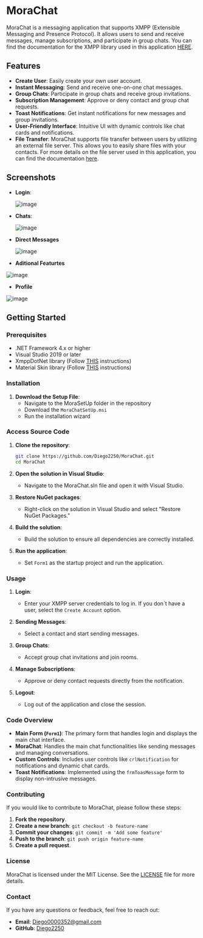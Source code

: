 # MoraChat

MoraChat is a messaging application that supports XMPP (Extensible Messaging and Presence Protocol). It allows users to send and receive messages, manage subscriptions, and participate in group chats. You can find the documentation for the XMPP library used in this application [HERE](https://xmppdotnet.org).

## Features

- **Create User**: Easily create your own user account.
- **Instant Messaging**: Send and receive one-on-one chat messages.
- **Group Chats**: Participate in group chats and receive group invitations.
- **Subscription Management**: Approve or deny contact and group chat requests.
- **Toast Notifications**: Get instant notifications for new messages and group invitations.
- **User-Friendly Interface**: Intuitive UI with dynamic controls like chat cards and notifications.
- **File Transfer**: MoraChat supports file transfer between users by utilizing an external file server. This allows you to easily share files with your contacts. For more details on the file server used in this application, you can find the documentation [here](https://github.com/markalbrand56/XMPP-File-Server).

## Screenshots

- **Login**:
  
  ![image](https://github.com/user-attachments/assets/f17ef1ac-ec17-445e-a24f-0d2781f33122)

- **Chats**:

  ![image](https://github.com/user-attachments/assets/edbefda7-65e4-4bed-bce0-55583225cd78)

- **Direct Messages**

  ![image](https://github.com/user-attachments/assets/03747e86-5239-4218-858b-14762c3ab726)

-  **Aditional Featurtes**

  ![image](https://github.com/user-attachments/assets/79cccbcd-0f67-47fd-8b74-46fb489eb46d)

-  **Profile**

  ![image](https://github.com/user-attachments/assets/58ab871e-b05f-4a68-9833-3356a50865e2)


## Getting Started

### Prerequisites

- .NET Framework 4.x or higher
- Visual Studio 2019 or later
- XmppDotNet library (Follow [THIS](https://xmppdotnet.org/docs/install-from-nuget/) instructions)
- Material Skin library (Follow [THIS](https://www.nuget.org/packages/MaterialSkin.2/) instructions)

### Installation
1. **Download the Setup File**:
   - Navigate to the MoraSetUp folder in the repository
   - Download the `MoraChatSetUp.msi`
   - Run the installation wizard


### Access Source Code

1. **Clone the repository**:
   ```bash
   git clone https://github.com/Diego2250/MoraChat.git
   cd MoraChat
   ```

2. **Open the solution in Visual Studio**:
   - Navigate to the MoraChat.sln file and open it with Visual Studio.

3. **Restore NuGet packages**:
   - Right-click on the solution in Visual Studio and select "Restore NuGet Packages."

4. **Build the solution**:
   - Build the solution to ensure all dependencies are correctly installed.

5. **Run the application**:
   - Set `Form1` as the startup project and run the application.

### Usage

1. **Login**:
   - Enter your XMPP server credentials to log in. If you don´t have a user, select the `Create Account` option.
   
2. **Sending Messages**:
   - Select a contact and start sending messages.
   
3. **Group Chats**:
   - Accept group chat invitations and join rooms.
   
4. **Manage Subscriptions**:
   - Approve or deny contact requests directly from the notification.

5. **Logout**:
   - Log out of the application and close the session.

### Code Overview

- **Main Form (`Form1`)**: The primary form that handles login and displays the main chat interface.
- **MoraChat**: Handles the main chat functionalities like sending messages and managing conversations.
- **Custom Controls**: Includes user controls like `crlNotification` for notifications and dynamic chat cards.
- **Toast Notifications**: Implemented using the `frmToasMessage` form to display non-intrusive messages.

### Contributing

If you would like to contribute to MoraChat, please follow these steps:

1. **Fork the repository**.
2. **Create a new branch**: `git checkout -b feature-name`
3. **Commit your changes**: `git commit -m 'Add some feature'`
4. **Push to the branch**: `git push origin feature-name`
5. **Create a pull request**.

### License

MoraChat is licensed under the MIT License. See the [LICENSE](LICENSE) file for more details.

### Contact

If you have any questions or feedback, feel free to reach out:

- **Email**: Diego0000352@gmail.com
- **GitHub**: [Diego2250](https://github.com/Diego2250)
